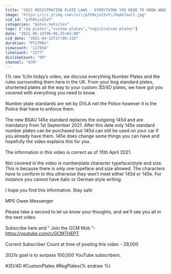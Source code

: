 ```yaml
---
title: "2021 REGISTRATION PLATE LAWS - EVERYTHING YOU NEED TO KNOW ABOUT 3D\/4D, SHORTENED PLATES AND MORE!"
image: "https:\/\/i.ytimg.com\/vi\/pJh9xjnZ2vY\/hqdefault.jpg"
vid_id: "pJh9xjnZ2vY"
categories: "Autos-Vehicles"
tags: ["reg plates","custom plates","registration plates"]
date: "2021-06-14T06:06:35+03:00"
vid_date: "2021-04-12T17:00:15Z"
duration: "PT17M8S"
viewcount: "117858"
likeCount: "2277"
dislikeCount: "99"
channel: "GCM"
---
```

{% raw %}In today’s video, we discuss everything Number Plates and the rules surrounding them here in the UK. From your bog standard plates, shortened plates all the way to your custom 3D/4D plates, we have got you covered with everything you need to know. <br /><br />Number plate standards are set by DVLA not the Police however it is the Police that have to enforce them. <br /><br />The new BSAU 145e standard replaces the outgoing 145d and are mandatory from 1st September 2021.  After this date only 145e standard number plates can be purchased but 145d can still be used on your car if you already have them. 145e does change some things you can have and hopefully the video explains this for you. <br /><br />The information in this video is correct as of 10th April 2021. <br /><br />Not covered in the video is numberplate character typeface/style and size. This is because there is only one typeface and size allowed. The characters have to conform to this otherwise they won’t meet either 145d or 145e. For instance you cannot have italic or German style writing. <br /><br />I hope you find this informative. Stay safe<br /><br />MPS Owen Messenger<br /><br />Please take a second to let us know your thoughts, and we'll see you all in the next video.<br /><br />Subscribe here and “ Join the GCM Mob ”- <a rel="nofollow" target="blank" href="https://youtube.com/c/GCMTHEPT">https://youtube.com/c/GCMTHEPT</a><br /><br />Current Subscriber Count at time of posting this video - 29,000<br /><br />2021s goal is to surpass 100,000 YouTube subscribers.<br /><br />#3D/4D #CustomPlates #RegPlates{% endraw %}
